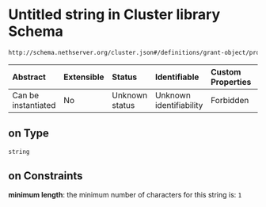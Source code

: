 # Untitled string in Cluster library Schema

```txt
http://schema.nethserver.org/cluster.json#/definitions/grant-object/properties/on
```



| Abstract            | Extensible | Status         | Identifiable            | Custom Properties | Additional Properties | Access Restrictions | Defined In                                            |
| :------------------ | :--------- | :------------- | :---------------------- | :---------------- | :-------------------- | :------------------ | :---------------------------------------------------- |
| Can be instantiated | No         | Unknown status | Unknown identifiability | Forbidden         | Allowed               | none                | [cluster.json\*](cluster.json "open original schema") |

## on Type

`string`

## on Constraints

**minimum length**: the minimum number of characters for this string is: `1`
